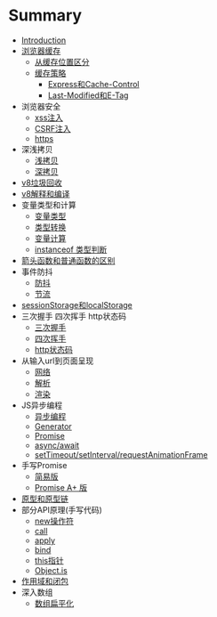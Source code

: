 # Summary

* [Introduction](README.md)
* [浏览器缓存](part1/index.md)
    * [从缓存位置区分](part1/1.md)
    * [缓存策略](part1/2.md)
        * [Express和Cache-Control](part1/3.md)
        * [Last-Modified和E-Tag](part1/4.md)
* 浏览器安全
    * [xss注入](part2/1.md)
    * [CSRF注入](part2/2.md)
    * [https](part2/3.md)
* 深浅拷贝
    * [浅拷贝](part3/1.md)
    * [深拷贝](part3/2.md)
* [v8垃圾回收](part4/index.md)
* [v8解释和编译](part5/index.md)
* 变量类型和计算
    * [变量类型](part6/1.md)
    * [类型转换](part6/3.md)
    * [变量计算](part6/2.md)
    * [instanceof 类型判断](part6/4.md)
* [箭头函数和普通函数的区别](part7/index.md)
* 事件防抖
    * [防抖](part8/1.md)
    * [节流](part8/2.md)
* [sessionStorage和localStorage](part9/index.md)
* 三次握手 四次挥手 http状态码
    * [三次握手](part10/1.md)
    * [四次挥手](part10/2.md)
    * [http状态码](part10/3.md)
* 从输入url到页面呈现
    * [网络](part11/1.md)
    * [解析](part11/2.md)
    * [渲染](part11/3.md)
* JS异步编程
    * [异步编程](part12/index.md)
    * [Generator](part12/1.md)
    * [Promise](part12/2.md)
    * [async/await](part12/3.md)
    * [setTimeout/setInterval/requestAnimationFrame](part12/4.md)
* 手写Promise
    * [简易版](part13/1.md)
    * [Promise A+ 版](part13/2.md)
* [原型和原型链](part14/index.md)
* 部分API原理(手写代码)
    * [new操作符](part15/1.md)
    * [call](part15/2.md)
    * [apply](part15/3.md)
    * [bind](part15/4.md)
    * [this指针](part15/5.md)
    * [Object.is](part15/6.md)
* [作用域和闭包](part16/index.md)
* 深入数组
    * [数组扁平化](part17/1.md)
